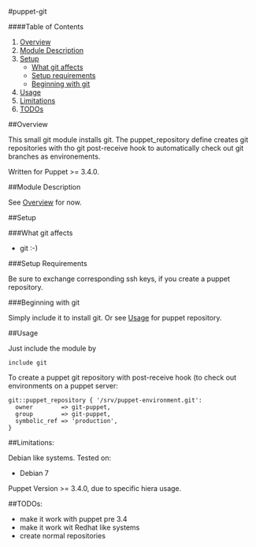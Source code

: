 #puppet-git

####Table of Contents

1. [Overview](#overview)
2. [Module Description](#module-description)
3. [Setup](#setup)
    * [What git affects](#what-git-affects)
    * [Setup requirements](#setup-requirements)
    * [Beginning with git](#beginning-with-git)
4. [Usage](#usage)
5. [Limitations](#limitations)
6. [TODOs](#TODOs)

##Overview

This small git module installs git.
The puppet\_repository define creates git repositories with tho
git post-receive hook to automatically check out git branches as
environements.

Written for Puppet >= 3.4.0.

##Module Description

See [Overview](#overview) for now.

##Setup

###What git affects

* git :-) 

###Setup Requirements

Be sure to exchange corresponding ssh keys, if you create a puppet repository.
	
###Beginning with git	

Simply include it to install git. Or see [Usage](#usage) for puppet repository.

##Usage

Just include the module by 
```puppet
include git
```

To create a puppet git repository with post-receive hook (to check out
environments on a puppet server:
```puppet
git::puppet_repository { '/srv/puppet-environment.git':
  owner        => git-puppet,
  group        => git-puppet,
  symbolic_ref => 'production',
}
```

##Limitations:

Debian like systems. 
Tested on:

* Debian 7

Puppet Version >= 3.4.0, due to specific hiera usage.

##TODOs:

* make it work with puppet pre 3.4 
* make it work wit Redhat like systems
* create normal repositories

